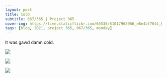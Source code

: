```yaml
---
layout: post
title: Cold
subtitle: 067/365 | Project 365
cover-img: https://live.staticflickr.com/65535/51017963956_e8e4bf7044_h.jpg
tags: [blog, 2021, project 365, 067/365, monday]
---
```

<style>
  .intro-header.big-img {
    background-position:center }
</style>
It was gawd damn cold.
<p class="post-img-wrap">
  <img src="https://live.staticflickr.com/65535/51017963956_e8e4bf7044_h.jpg">
</p>
<p class="post-img-wrap">
  <img src="https://live.staticflickr.com/65535/51017964041_88529a6e2d_h.jpg">
</p>
<p class="post-img-wrap">
  <img src="https://live.staticflickr.com/65535/51018052841_31284b237b_h.jpg">
</p>
